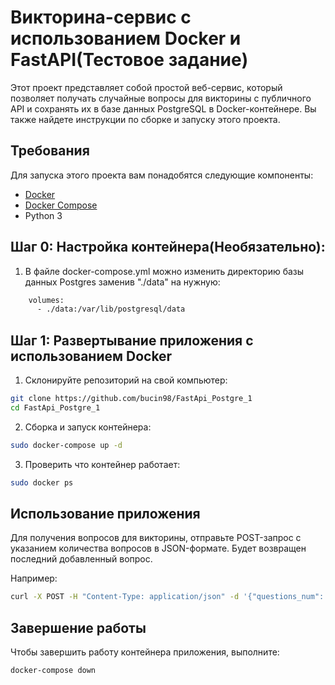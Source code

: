 # Викторина-сервис с использованием Docker и FastAPI(Тестовое задание)

Этот проект представляет собой простой веб-сервис, который позволяет получать случайные вопросы для викторины с
публичного API и сохранять их в базе данных PostgreSQL в Docker-контейнере. Вы также найдете инструкции по сборке и
запуску этого проекта.

## Требования

Для запуска этого проекта вам понадобятся следующие компоненты:

- [Docker](https://www.docker.com/get-started)
- [Docker Compose](https://docs.docker.com/compose/install/)
- Python 3

## Шаг 0: Настройка контейнера(Необязательно):

1. В файле docker-compose.yml можно изменить директорию базы данных Postgres заменив "./data" на нужную:

```bash
    volumes:
      - ./data:/var/lib/postgresql/data
```

## Шаг 1: Развертывание приложения с использованием Docker

1. Склонируйте репозиторий на свой компьютер:

```bash
git clone https://github.com/bucin98/FastApi_Postgre_1
cd FastApi_Postgre_1
```

2. Сборка и запуск контейнера:

```bash
sudo docker-compose up -d
```

3. Проверить что контейнер работает:

```bash
sudo docker ps
```

## Использование приложения

Для получения вопросов для викторины, отправьте POST-запрос с указанием количества вопросов в JSON-формате.
Будет возвращен последний добавленный вопрос.

Например:

```bash
curl -X POST -H "Content-Type: application/json" -d '{"questions_num": 1}' http://localhost:8000/api/v1/question
```

## Завершение работы

Чтобы завершить работу контейнера приложения, выполните:

```bash
docker-compose down
```